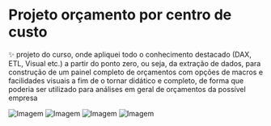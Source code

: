 # Projeto orçamento por centro de custo

✨ projeto do curso, onde apliquei todo o conhecimento destacado (DAX, ETL, Visual etc.) a partir do ponto zero, ou seja, da extração de dados, para construção de um painel completo de orçamentos com opções de macros e facilidades visuais a fim de o tornar didático e completo, de forma que poderia ser utilizado para análises em geral de orçamentos da possível empresa

![Imagem]([https://media.licdn.com/dms/image/D4D22AQGKjPFwMFi0oA/feedshare-shrink_800/0/1704490972855?e=1707955200&v=beta&t=YQzoBXkoZxJWGFtVwaYHLe-GcUnCfTUKJNUnDgaNY6A](https://media.licdn.com/dms/image/D4D22AQGKjPFwMFi0oA/feedshare-shrink_800/0/1704490972855?e=1707955200&v=beta&t=YQzoBXkoZxJWGFtVwaYHLe-GcUnCfTUKJNUnDgaNY6A))
![Imagem]([https://media.licdn.com/dms/image/D4D22AQGKjPFwMFi0oA/feedshare-shrink_800/0/1704490972855?e=1707955200&v=beta&t=YQzoBXkoZxJWGFtVwaYHLe-GcUnCfTUKJNUnDgaNY6A](https://media.licdn.com/dms/image/D4D22AQGa79iT5oCyYQ/feedshare-shrink_800/0/1704490972942?e=1707955200&v=beta&t=Uvr-bD-7li04pqbkZsBovrd19ElZ2PxMJSAvowFMcDQ))
![Imagem]([https://media.licdn.com/dms/image/D4D22AQGKjPFwMFi0oA/feedshare-shrink_800/0/1704490972855?e=1707955200&v=beta&t=YQzoBXkoZxJWGFtVwaYHLe-GcUnCfTUKJNUnDgaNY6A](https://media.licdn.com/dms/image/D4D22AQGRKh0FiAHcqg/feedshare-shrink_800/0/1704490972409?e=1707955200&v=beta&t=_mhgEEaOqlHriOJPGBbM6ZT6U7GMRo_UZN1zGq7WO20)https://media.licdn.com/dms/image/D4D22AQGRKh0FiAHcqg/feedshare-shrink_800/0/1704490972409?e=1707955200&v=beta&t=_mhgEEaOqlHriOJPGBbM6ZT6U7GMRo_UZN1zGq7WO20)
![Imagem]([[https://media.licdn.com/dms/image/D4D22AQGKjPFwMFi0oA/feedshare-shrink_800/0/1704490972855?e=1707955200&v=beta&t=YQzoBXkoZxJWGFtVwaYHLe-GcUnCfTUKJNUnDgaNY6A](https://media.licdn.com/dms/image/D4D22AQGq4WoBnAe3RA/feedshare-shrink_800/0/1704490972750?e=1707955200&v=beta&t=0FBpipFF7jlpZLQgEqku5Hqil5QMLOsuYnnnRuP9664)](https://media.licdn.com/dms/image/D4D22AQGq4WoBnAe3RA/feedshare-shrink_800/0/1704490972750?e=1707955200&v=beta&t=0FBpipFF7jlpZLQgEqku5Hqil5QMLOsuYnnnRuP9664)https://media.licdn.com/dms/image/D4D22AQGq4WoBnAe3RA/feedshare-shrink_800/0/1704490972750?e=1707955200&v=beta&t=0FBpipFF7jlpZLQgEqku5Hqil5QMLOsuYnnnRuP9664)
